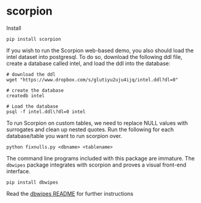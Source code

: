 scorpion
========


Install

    pip install scorpion

If you wish to run the Scorpion web-based demo, you also should load the intel dataset into postgresql.  To do so, download the following ddl file, create a database called intel, and load the ddl into the database:

    # download the ddl
    wget "https://www.dropbox.com/s/glutiyu2uju4ijq/intel.ddl?dl=0"

    # create the database
    createdb intel   

    # Load the database
    psql -f intel.ddl\?dl=0 intel

To run Scorpion on custom tables, we need to replace NULL values with surrogates and clean up
nested quotes.  Run the following for each database/table you want to run scorpion over.

    python fixnulls.py <dbname> <tablename>


The command line programs included with this package are immature.
The `dbwipes` package integrates with scorpion and proves a visual
front-end interface.

    pip install dbwipes

Read the [dbwipes README](https://github.com/sirrice/dbwipes) for further instructions
